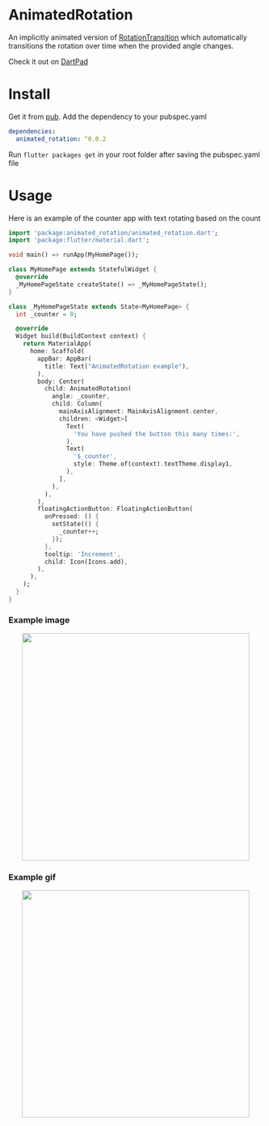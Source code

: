# AnimatedRotation
An implicitly animated version of [RotationTransition](https://api.flutter.dev/flutter/widgets/RotationTransition-class.html) which automatically transitions the rotation over time when the provided angle changes.

Check it out on [DartPad](https://dartpad.dev/7b72ba9246c655002e32c526c0bc3846)
# Install
Get it from [pub](https://pub.dev/packages/animated_rotation).
Add the dependency to your pubspec.yaml
```yaml
dependencies:
  animated_rotation: ^0.0.2
```
Run `flutter packages get` in your root folder after saving the pubspec.yaml file
# Usage
Here is an example of the counter app with text rotating based on the count
```dart
import 'package:animated_rotation/animated_rotation.dart';
import 'package:flutter/material.dart';

void main() => runApp(MyHomePage());

class MyHomePage extends StatefulWidget {
  @override
  _MyHomePageState createState() => _MyHomePageState();
}

class _MyHomePageState extends State<MyHomePage> {
  int _counter = 0;

  @override
  Widget build(BuildContext context) {
    return MaterialApp(
      home: Scaffold(
        appBar: AppBar(
          title: Text("AnimatedRotation example"),
        ),
        body: Center(
          child: AnimatedRotation(
            angle: _counter,
            child: Column(
              mainAxisAlignment: MainAxisAlignment.center,
              children: <Widget>[
                Text(
                  'You have pushed the button this many times:',
                ),
                Text(
                  '$_counter',
                  style: Theme.of(context).textTheme.display1,
                ),
              ],
            ),
          ),
        ),
        floatingActionButton: FloatingActionButton(
          onPressed: () {
            setState(() {
              _counter++;
            });
          },
          tooltip: 'Increment',
          child: Icon(Icons.add),
        ),
      ),
    );
  }
}
```
### Example image
<p align="center">
  <img width="450" src="https://raw.githubusercontent.com/MisterJimson/animated_rotation/master/.media/example.png">
</p>

### Example gif
<p align="center">
  <img width="450" src="https://raw.githubusercontent.com/MisterJimson/animated_rotation/master/.media/example.gif">
</p>

